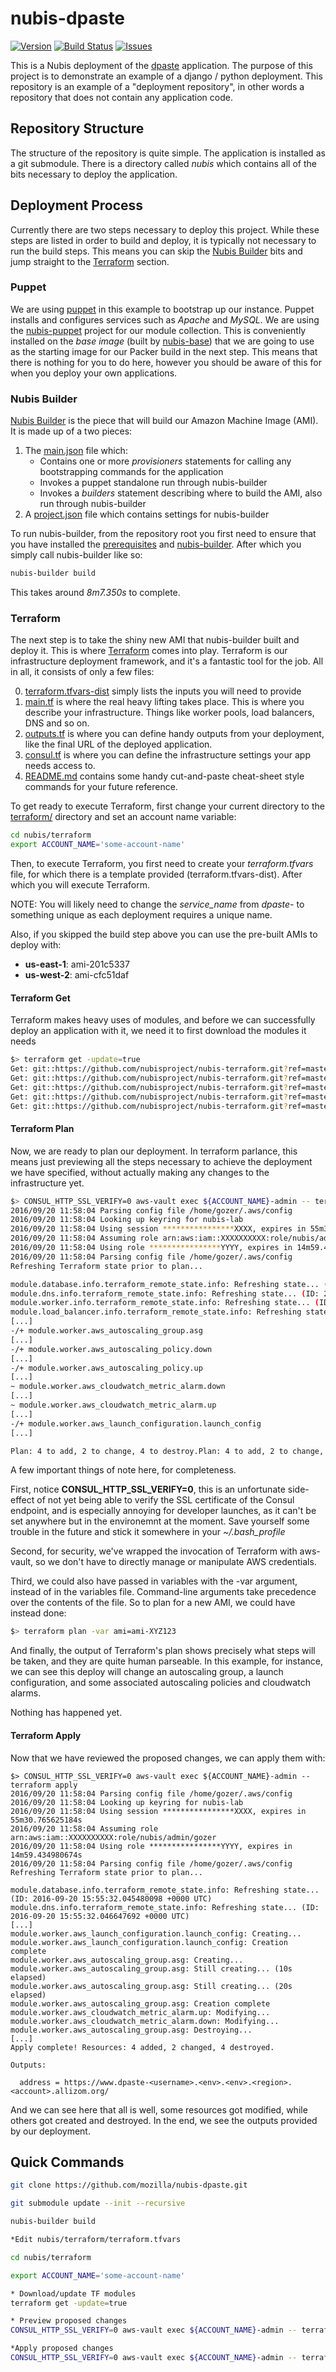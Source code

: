 ﻿# nubis-dpaste

[![Version](https://img.shields.io/github/release/nubisproject/nubis-dpaste.svg?maxAge=2592000)](https://github.com/nubisproject/nubis-dpaste/releases)
[![Build Status](https://img.shields.io/travis/nubisproject/nubis-dpaste/master.svg?maxAge=2592000)](https://travis-ci.org/nubisproject/nubis-dpaste)
[![Issues](https://img.shields.io/github/issues/nubisproject/nubis-dpaste.svg?maxAge=2592000)](https://github.com/nubisproject/nubis-dpaste/issues)

This is a Nubis deployment of the [dpaste](https://github.com/bartTC/dpaste) application. The purpose of this project is to demonstrate an example of a django / python deployment. This repository is an example of a "deployment repository", in other words a repository that does not contain any application code.

## Repository Structure
The structure of the repository is quite simple. The application is installed as a git submodule. There is a directory called *nubis* which contains all of the bits necessary to deploy the application.


## Deployment Process
Currently there are two steps necessary to deploy this project. While these steps are listed in order to build and deploy, it is typically not necessary to run the build steps. This means you can skip the [Nubis Builder](#nubis-builder) bits and jump straight to the [Terraform](#terraform) section.


### Puppet
We are using [puppet](http://puppetlabs.com/) in this example to bootstrap up our instance. Puppet installs and configures services such as *Apache* and *MySQL*. We are using the [nubis-puppet](https://github.com/Nubisproject/nubis-puppet) project for our module collection. This is conveniently installed on the *base image* (built by [nubis-base](https://github.com/Nubisproject/nubis-base)) that we are going to use as the starting image for our Packer build in the next step. This means that there is nothing for you to do here, however you should be aware of this for when you deploy your own applications.


### Nubis Builder
[Nubis Builder](https://github.com/Nubisproject/nubis-builder) is the piece that will build our Amazon Machine Image (AMI). It is made up of a two pieces:

1. The [main.json](nubis/builder/provisioners.json) file which:
    * Contains one or more *provisioners* statements for calling  any bootstrapping commands for the application
    * Invokes a puppet standalone run through nubis-builder
    * Invokes a *builders* statement describing where to build the AMI, also run through nubis-builder
2. A [project.json](nubis/builder/project.json) file which contains settings for nubis-builder

To run nubis-builder, from the repository root you first need to ensure that you have installed the [prerequisites](https://github.com/Nubisproject/nubis-docs/blob/master/PREREQUISITES.md) and [nubis-builder](https://github.com/Nubisproject/nubis-builder#builder-quick-start). After which you simply call nubis-builder like so:
```bash
nubis-builder build
```
This takes around *8m7.350s* to complete.

### Terraform

The next step is to take the shiny new AMI that nubis-builder built and deploy it. This is where [Terraform](http://terraform.io) comes into play. Terraform is our infrastructure deployment framework, and it's a fantastic tool for the job. All in all, it consists of only a few files:

0. [terraform.tfvars-dist](nubis/terraform/terraform.tfvars-dist) simply lists the inputs you will need to provide
0. [main.tf](nubis/terraform/main.tf) is where the real heavy lifting takes place. This is where you describe your infrastructure. Things like worker pools, load balancers, DNS and so on.
0. [outputs.tf](nubis/terraform/outputs.tf) is where you can define handy outputs from your deployment, like the final URL of the deployed application.
0. [consul.tf](nubis/terraform/consul.tf) is where you can define the infrastructure settings your app needs access to.
0. [README.md](nubis/terraform/README.md) contains some handy cut-and-paste cheat-sheet style commands for your future reference.

To get ready to execute Terraform, first change your current directory to the [terraform/](nubis/terraform/) directory and set an account name variable:

```bash
cd nubis/terraform
export ACCOUNT_NAME='some-account-name'
```

Then, to execute Terraform, you first need to create your *terraform.tfvars* file, for which there is a template provided (terraform.tfvars-dist). After which you will execute Terraform.

NOTE: You will likely need to change the *service_name* from *dpaste-<username>* to something unique as each deployment requires a unique name.

Also, if you skipped the build step above you can use the pre-built AMIs to deploy with:

 * **us-east-1**: ami-201c5337
 * **us-west-2**: ami-cfc51daf

#### Terraform Get

Terraform makes heavy uses of modules, and before we can successfully deploy an application with it, we need it to first download the modules it needs

```bash
$> terraform get -update=true
Get: git::https://github.com/nubisproject/nubis-terraform.git?ref=master (update)
Get: git::https://github.com/nubisproject/nubis-terraform.git?ref=master (update)
Get: git::https://github.com/nubisproject/nubis-terraform.git?ref=master (update)
Get: git::https://github.com/nubisproject/nubis-terraform.git?ref=master (update)
Get: git::https://github.com/nubisproject/nubis-terraform.git?ref=master (update)
```

#### Terraform Plan

Now, we are ready to plan our deployment. In terraform parlance, this means just previewing all the steps necessary to achieve the deployment we have specified, without actually making any changes to the infrastructure yet.

```bash
$> CONSUL_HTTP_SSL_VERIFY=0 aws-vault exec ${ACCOUNT_NAME}-admin -- terraform plan
2016/09/20 11:58:04 Parsing config file /home/gozer/.aws/config
2016/09/20 11:58:04 Looking up keyring for nubis-lab
2016/09/20 11:58:04 Using session ****************XXXX, expires in 55m30.765625184s
2016/09/20 11:58:04 Assuming role arn:aws:iam::XXXXXXXXXX:role/nubis/admin/gozer
2016/09/20 11:58:04 Using role ****************YYYY, expires in 14m59.434980674s
2016/09/20 11:58:04 Parsing config file /home/gozer/.aws/config
Refreshing Terraform state prior to plan...

module.database.info.terraform_remote_state.info: Refreshing state... (ID: 2016-09-20 15:55:32.045480098 +0000 UTC)
module.dns.info.terraform_remote_state.info: Refreshing state... (ID: 2016-09-20 15:55:32.046647692 +0000 UTC)
module.worker.info.terraform_remote_state.info: Refreshing state... (ID: 2016-09-20 15:55:32.045973702 +0000 UTC)
module.load_balancer.info.terraform_remote_state.info: Refreshing state... (ID: 2016-09-20 15:55:32.048851647 +0000 UTC)
[...]
-/+ module.worker.aws_autoscaling_group.asg
[...]
-/+ module.worker.aws_autoscaling_policy.down
[...]
-/+ module.worker.aws_autoscaling_policy.up
[...]
~ module.worker.aws_cloudwatch_metric_alarm.down
[...]
~ module.worker.aws_cloudwatch_metric_alarm.up
[...]
-/+ module.worker.aws_launch_configuration.launch_config
[...]

Plan: 4 to add, 2 to change, 4 to destroy.Plan: 4 to add, 2 to change, 4 to destroy.
```

A few important things of note here, for completeness.

First, notice **CONSUL_HTTP_SSL_VERIFY=0**, this is an unfortunate side-effect of not yet
being able to verify the SSL certificate of the Consul endpoint, and is especially annoying for developer launches, as it can't be set anywhere but in the environemnt at the moment. Save yourself some trouble in the future and stick it somewhere in your *~/.bash_profile*

Second, for security, we've wrapped the invocation of Terraform with aws-vault, so we don't have to directly manage or manipulate AWS credentials.

Third, we could also have passed in variables with the -var argument, instead of in the variables file. Command-line arguments take precedence over the contents of the file. So to plan for a new AMI, we could have instead done:

```bash
$> terraform plan -var ami=ami-XYZ123
```

And finally, the output of Terraform's plan shows precisely what steps will be taken, and they are quite human parseable. In this example, for instance, we can see this deploy will change an autoscaling group, a launch configuration, and some associated autoscaling policies and cloudwatch alarms.

Nothing has happened yet.

#### Terraform Apply

Now that we have reviewed the proposed changes, we can apply them with:

```
$> CONSUL_HTTP_SSL_VERIFY=0 aws-vault exec ${ACCOUNT_NAME}-admin -- terraform apply
2016/09/20 11:58:04 Parsing config file /home/gozer/.aws/config
2016/09/20 11:58:04 Looking up keyring for nubis-lab
2016/09/20 11:58:04 Using session ****************XXXX, expires in 55m30.765625184s
2016/09/20 11:58:04 Assuming role arn:aws:iam::XXXXXXXXXX:role/nubis/admin/gozer
2016/09/20 11:58:04 Using role ****************YYYY, expires in 14m59.434980674s
2016/09/20 11:58:04 Parsing config file /home/gozer/.aws/config
Refreshing Terraform state prior to plan...

module.database.info.terraform_remote_state.info: Refreshing state... (ID: 2016-09-20 15:55:32.045480098 +0000 UTC)
module.dns.info.terraform_remote_state.info: Refreshing state... (ID: 2016-09-20 15:55:32.046647692 +0000 UTC)
[...]
module.worker.aws_launch_configuration.launch_config: Creating...
module.worker.aws_launch_configuration.launch_config: Creation complete
module.worker.aws_autoscaling_group.asg: Creating...
module.worker.aws_autoscaling_group.asg: Still creating... (10s elapsed)
module.worker.aws_autoscaling_group.asg: Still creating... (20s elapsed)
module.worker.aws_autoscaling_group.asg: Creation complete
module.worker.aws_cloudwatch_metric_alarm.up: Modifying...
module.worker.aws_cloudwatch_metric_alarm.down: Modifying...
module.worker.aws_autoscaling_group.asg: Destroying...
[...]
Apply complete! Resources: 4 added, 2 changed, 4 destroyed.

Outputs:

  address = https://www.dpaste-<username>.<env>.<env>.<region>.<account>.allizom.org/
```

And we can see here that all is well, some resources got modified, while others got created and destroyed. In the end,  we see the outputs provided by our deployment.

## Quick Commands

```bash
git clone https://github.com/mozilla/nubis-dpaste.git

git submodule update --init --recursive

nubis-builder build

*Edit nubis/terraform/terraform.tfvars

cd nubis/terraform

export ACCOUNT_NAME='some-account-name'

* Download/update TF modules
terraform get -update=true

* Preview proposed changes
CONSUL_HTTP_SSL_VERIFY=0 aws-vault exec ${ACCOUNT_NAME}-admin -- terraform plan

*Apply proposed changes
CONSUL_HTTP_SSL_VERIFY=0 aws-vault exec ${ACCOUNT_NAME}-admin -- terraform apply

```
